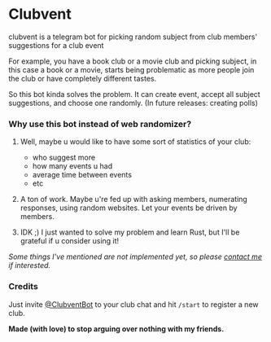 # Clubvent
clubvent is a telegram bot for picking random subject from club members'
suggestions for a club event

For example, you have a book club or a movie club and picking subject, 
in this case a book or a movie, starts being problematic as more people
join the club or have completely different tastes.

So this bot kinda solves the problem. It can create event, accept all 
subject suggestions, and choose one randomly. 
(In future releases: creating polls)

### Why use this bot instead of web randomizer?  
1. Well, maybe u would like to have some sort of statistics of your club: 
   - who suggest more
   - how many events u had
   - average time between events
   - etc  

2. A ton of work. Maybe u're fed up with asking members, numerating responses,
using random websites. Let your events be driven by members.

3. IDK ;) I just wanted to solve my problem and learn Rust, but I'll be 
grateful if u consider using it!

_Some things I've mentioned are not implemented yet,
so please [contact me](mailto:dkurach@taskbingo.com) if interested._

### Credits

Just invite [@ClubventBot](https://t.me/ClubventBot) to your club chat and 
hit `/start` to register a new club.

**Made (with love) to stop arguing over nothing with my friends.** 